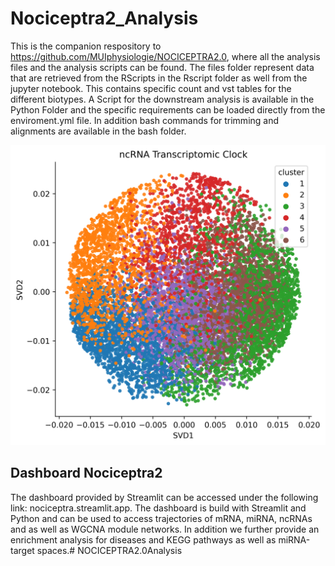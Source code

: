 # Nociceptra2_Analysis



This is the companion respository to https://github.com/MUIphysiologie/NOCICEPTRA2.0, where all the analysis files
and the analysis scripts can be found. The files folder represent data that are retrieved from the RScripts in the Rscript folder as well from the jupyter notebook. This contains specific count and vst tables for the different biotypes.
A Script for the downstream analysis is available in the Python Folder and the specific requirements can be loaded directly from the enviroment.yml file. In addition bash commands for trimming and alignments are available in the bash folder.

<img src="/Images/ncRNA_clock.png" title="hover text">

## Dashboard Nociceptra2
The dashboard provided by Streamlit can be accessed under the following link: nociceptra.streamlit.app. The dashboard is build with Streamlit and Python and can be used to access trajectories of mRNA, miRNA, ncRNAs and as well as WGCNA module networks. In addition we further provide an enrichment analysis for diseases and KEGG pathways as well as miRNA-target spaces.# NOCICEPTRA2.0Analysis
